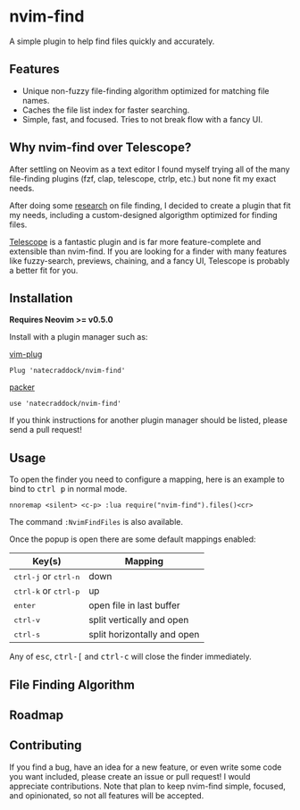 # nvim-find

A simple plugin to help find files quickly and accurately.

## Features

* Unique non-fuzzy file-finding algorithm optimized for matching file names.
* Caches the file list index for faster searching.
* Simple, fast, and focused. Tries to not break flow with a fancy UI.

## Why nvim-find over Telescope?

After settling on Neovim as a text editor I found myself trying all of the many file-finding plugins
(fzf, clap, telescope, ctrlp, etc.) but none fit my exact needs.

After doing some [research](https://nathancraddock.com/posts/in-search-of-a-better-finder/) on file
finding, I decided to create a plugin that fit my needs, including a custom-designed algorigthm optimized
for finding files.

[Telescope](https://github.com/nvim-telescope/telescope.nvim) is a fantastic plugin and is far more
feature-complete and extensible than nvim-find. If you are looking for a finder with many features like
fuzzy-search, previews, chaining, and a fancy UI, Telescope is probably a better fit for you.

## Installation

**Requires Neovim >= v0.5.0**

Install with a plugin manager such as:

[vim-plug](https://github.com/junegunn/vim-plug)

```
Plug 'natecraddock/nvim-find'
```

[packer](https://github.com/wbthomason/packer.nvim)

```
use 'natecraddock/nvim-find'
```

If you think instructions for another plugin manager should be listed, please send a pull request!

## Usage

To open the finder you need to configure a mapping, here is an example to bind to <kbd>ctrl p</kbd>
in normal mode.

```
nnoremap <silent> <c-p> :lua require("nvim-find").files()<cr>
```

The command `:NvimFindFiles` is also available.

Once the popup is open there are some default mappings enabled:

Key(s) | Mapping
-------|--------
<kbd>ctrl-j</kbd> or <kbd>ctrl-n</kbd> | down
<kbd>ctrl-k</kbd> or <kbd>ctrl-p</kbd> | up
<kbd>enter</kbd>  | open file in last buffer
<kbd>ctrl-v</kbd> | split vertically and open
<kbd>ctrl-s</kbd> | split horizontally and open

Any of <kbd>esc</kbd>, <kbd>ctrl-[</kbd> and <kbd>ctrl-c</kbd> will close the finder immediately.

## File Finding Algorithm

## Roadmap

## Contributing
If you find a bug, have an idea for a new feature, or even write some code you want included, please
create an issue or pull request! I would appreciate contributions. Note that plan to keep nvim-find
simple, focused, and opinionated, so not all features will be accepted.
